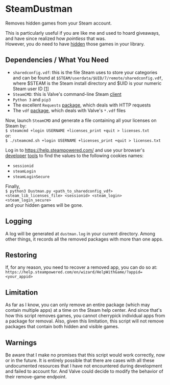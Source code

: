 # SteamDustman
Removes hidden games from your Steam account.  

This is particularly useful if you are like me and used to hoard giveaways, and have since realized how *pointless* that was.  
However, you do need to have [hidden](https://www.reddit.com/r/pcmasterrace/comments/6k0v3i/tip_hide_games_in_your_steam_library/) those games in your library.

## Dependencies / What You Need
- `sharedconfig.vdf`: this is the file Steam uses to store your categories and can be found at `$STEAM/userdata/$UID/7/remote/sharedconfig.vdf`, where $STEAM is the Steam install directory and $UID is your numeric Steam user ID [[1]](https://gaming.stackexchange.com/a/131804)
- `SteamCMD`: this is Valve's command-line Steam [client](https://developer.valvesoftware.com/wiki/SteamCMD)
- `Python 3` and `pip3`
- The excellent `Requests` [package](http://docs.python-requests.org/en/master/), which deals with HTTP requests
- The `vdf` [package](https://github.com/ValvePython/vdf), which deals with Valve's `*.vdf` files

Now, launch `SteamCMD` and generate a file containing all your licenses on Steam by:  
`$ steamcmd +login USERNAME +licenses_print +quit > licenses.txt`  
or:  
`$ ./steamcmd.sh +login USERNAME +licenses_print +quit > licenses.txt`  

Log in to https://help.steampowered.com/ and use your browser's [developer](https://developer.mozilla.org/en-US/docs/Tools/Storage_Inspector#Cookies) [tools](https://developers.google.com/web/tools/chrome-devtools/manage-data/cookies) to find the values to the following cookies names:
- `sessionid`
- `steamLogin`
- `steamLoginSecure`

Finally,  
`$ python3 Dustman.py <path_to_sharedconfig_vdf> <steam_lib_licenses_file> <sessionid> <steam_login> <steam_login_secure>`  
and your hidden games will be gone.

## Logging
A log will be generated at `dustman.log` in your current directory. Among other things, it records all the removed packages with more than one apps.

## Restoring
If, for any reason, you need to recover a removed app, you can do so at:  
`https://help.steampowered.com/en/wizard/HelpWithGame/?appid=<your_appid>`

## Limitation
As far as I know, you can only remove an entire package (which may contain multiple apps) at a time on the Steam help center. And since that's how this script removes games, you cannot cherrypick individual apps from a package for removal. Also, given this limitation, this script will not remove packages that contain both hidden and visible games.

## Warnings
Be aware that I make no promises that this script would work correctly, now or in the future. It is entirely possible that there are cases with all these undocumented resources that I have not encountered during development and failed to account for. And Valve could decide to modify the behavior of their remove-game endpoint.
